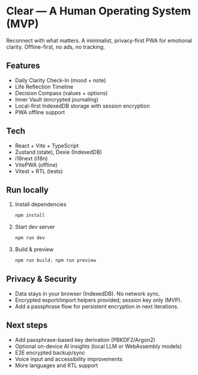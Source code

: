 # Clear — A Human Operating System (MVP)

Reconnect with what matters. A minimalist, privacy-first PWA for emotional clarity. Offline-first, no ads, no tracking.

## Features
- Daily Clarity Check-In (mood + note)
- Life Reflection Timeline
- Decision Compass (values + options)
- Inner Vault (encrypted journaling)
- Local-first IndexedDB storage with session encryption
- PWA offline support

## Tech
- React + Vite + TypeScript
- Zustand (state), Dexie (IndexedDB)
- i18next (i18n)
- VitePWA (offline)
- Vitest + RTL (tests)

## Run locally
1. Install dependencies
   ```powershell
   npm install
   ```
2. Start dev server
   ```powershell
   npm run dev
   ```
3. Build & preview
   ```powershell
   npm run build; npm run preview
   ```

## Privacy & Security
- Data stays in your browser (IndexedDB). No network sync.
- Encrypted export/import helpers provided; session key only (MVP).
- Add a passphrase flow for persistent encryption in next iterations.

## Next steps
- Add passphrase-based key derivation (PBKDF2/Argon2)
- Optional on-device AI insights (local LLM or WebAssembly models)
- E2E encrypted backup/sync
- Voice input and accessibility improvements
- More languages and RTL support
